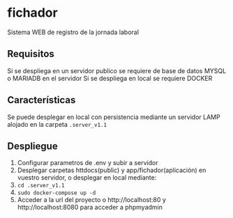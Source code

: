 # fichador
Sistema WEB de registro de la jornada laboral 

## Requisitos 
  Si se despliega en un servidor publico se requiere de base de datos MYSQL o MARIADB en el servidor
  Si se despliega en local se requiere DOCKER

## Características
  Se puede desplegar en local con persistencia mediante un servidor LAMP alojado en la carpeta `.server_v1.1`

## Despliegue
1. Configurar parametros de .env y subir a servidor
2. Desplegar carpetas httdocs(public) y app/fichador(aplicación) en vuestro servidor,
  o desplegar en local mediante:
  1. `cd .server_v1.1`
  2. `sudo docker-compose up -d`
3. Acceder a la url del proyecto o http://localhost:80 y http://localhost:8080 para acceder a phpmyadmin
